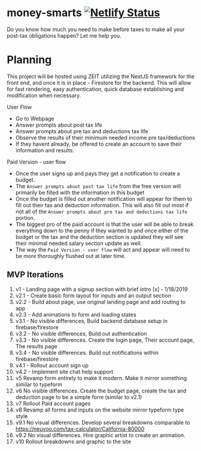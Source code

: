 # money-smarts [![Netlify Status](https://api.netlify.com/api/v1/badges/8ba18ebf-1d0e-4501-808d-bb38b329002c/deploy-status)](https://app.netlify.com/sites/dreamy-lamport-fa3c50/deploys)



Do you know how much you need to make before taxes to make all your post-tax obligations happen? Let me help you.

# Planning

This project will be hosted using ZEIT utilizing the NextJS framework for the front end, and once it is in place - Firestore for the backend. This will allow for fast rendering, easy authentication, quick database establishing and modification when necessary.

User Flow

- Go to Webpage
- Answer prompts about post tax life
- Answer prompts about pre tax and deductions tax life
- Observe the results of their minimum needed income pre tax/deductions
- If they havent already, be offered to create an account to save their information and results.

Paid Version - user flow

- Once the user signs up and pays they get a notification to create a budget.
- The `Answer prompts about post tax life` from the free version will primarily be filled with the information in this budget
- Once the budget is filled out another notification will appear for them to fill out their tax and deduction information. This will also fill out most if not all of the `Answer prompts about pre tax and deductions tax life` portion.
- The biggest pro of the paid account is that the user will be able to break everything down to the penny if they wanted to and once either of the budget or the tax and the deduction section is updated they will see their minimal needed salary section update as well.
- The way the `Paid Version - user flow` will act and appear will need to be more thoroughly flushed out at later time.

## MVP Iterations

1. v1 - Landing page with a signup section with brief intro [x] - 1/18/2019
2. v2.1 - Create basic form layout for inputs and an output section
3. v2.2 - Build about page, use original landing page and add routing to app
4. v2.3 - Add animations to form and loading states
5. v3.1 - No visible differences, Build backend database setup in firebase/firestore
6. v3.2 - No visible differences, Build out authentication
7. v3.3 - No visible differences. Create the login page, Their account page, The results page
8. v3.4 - No visible differences. Build out notifications within firebase/firestore
9. v4.1 - Rollout account sign up
10. v4.2 - Implement site chat help support
11. v5 Revamp form entirely to make it modern. Make it mirror something similar to typeform
12. v6 No visible differences. Create the budget page, create the tax and deduction page to be a simple form (similar to v2.1)
13. v7 Rollout Paid account pages
14. v8 Revamp all forms and inputs on the website mirror typeform type style
15. v9.1 No visual differences. Develop several breakdowns comparable to https://neuvoo.com/tax-calculator/California-80000
16. v9.2 No visual differences. Hire graphic artist to create an animation.
17. v10 Rollout breakdowns and graphic to the site

